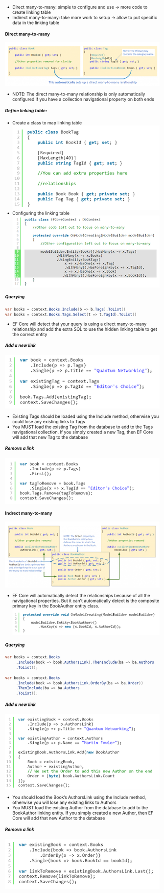 - Direct many-to-many: simple to configure and use -> more code to create linking table
- Indirect many-to-many: take more work to setup -> allow to put specific data in the linking table

#### Direct many-to-many
![](attachments/Many%20to%20many-211220230935.png)

- NOTE: The direct many-to-many relationship is only automatically configured if you have a collection navigational property on both ends

##### Define linking table:
- Create a class to map linking table
  ![](attachments/Many%20to%20many-211220231007.png)
- Configuring the linking table
  ![](attachments/Many%20to%20many-211220231008.png)

##### Querying
```csharp
var books = context.Books.Include(b => b.Tags).ToList()
var books = context.Books.Tags.Select(t => t.TagId).ToList()
```
- EF Core will detect that your query is using a direct many-to-many relationship and add the extra SQL to use the hidden linking table to get the correct entity

##### Add a new link
![](attachments/Many%20to%20many-211220231011.png)

- Existing Tags should be loaded using the Include method, otherwise you could lose any existing links to Tags
- You MUST load the existing Tag from the database to add to the Tags navigational collection. If you simply created a new Tag, then EF Core will add that new Tag to the database

##### Remove a link
![](attachments/Many%20to%20many-211220231037.png)

#### Indrect many-to-many
![](attachments/Many%20to%20many-211220231040.png)

- EF Core will automatically detect the relationships because of all the navigational properties. But it can’t automatically detect is the composite primary key in the BookAuthor entity class.
![](attachments/Many%20to%20many-211220231041.png)

##### Querying
```csharp
var books = context.Books
     .Include(book => book.AuthorsLink).ThenInclude(ba => ba.Authors
     .ToList();

var books = context.Books  
     .Include(book => book.AuthorsLink.OrderBy(ba => ba.Order))  
     .ThenInclude(ba => ba.Authors  
     .ToList();
```

##### Add a new link
![](attachments/Many%20to%20many-211220231052.png)

- You should load the Book’s AuthorsLink using the Include method, otherwise you will lose any existing links to Authors
- You MUST load the existing Author from the database to add to the BookAuthor linking entity. If you simply created a new Author, then EF Core will add that new Author to the database

##### Remove a link
![](attachments/Many%20to%20many-211220231058.png)


